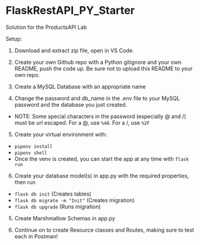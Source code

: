 # FlaskRestAPI_PY_Starter
Solution for the ProductsAPI Lab


Setup:

1. Download and extract zip file, open in VS Code.

2. Create your own Github repo with a Python gitignore and your own README, push the code up. Be sure not to upload this README to your own repo.

3. Create a MySQL Database with an appropriate name

4. Change the password and db_name in the .env file to your MySQL password and the database you just created.
 - NOTE: Some special characters in the password (especially @ and /) must be url escaped. For a @, use `%40`. For a /, use `%2F`

5. Create your virtual environment with:
 - `pipenv install`
 - `pipenv shell`
 - Once the venv is created, you can start the app at any time with `flask run`

6. Create your database model(s) in app.py with the required properties, then run
 - `flask db init` (Creates tables)
 - `flask db migrate -m "Init"` (Creates migration)
 - `flask db upgrade` (Runs migration)

5. Create Marshmallow Schemas in app.py

6. Continue on to create Resource classes and Routes, making sure to test each in Postman!
